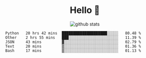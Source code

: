 <h1 align="center">Hello 👋 </h3>

<p align="center">
  <img src="https://github-readme-stats.vercel.app/api?username=syeehyn&hide=stars,prs,issues,contribs&count_private=true&hide_title=true" alt="github stats" />
</p>

<!--START_SECTION:waka-->
```text
Python   20 hrs 42 mins  ████████████████████░░░░░   80.48 % 
Other    2 hrs 55 mins   ███░░░░░░░░░░░░░░░░░░░░░░   11.39 % 
JSON     43 mins         ▓░░░░░░░░░░░░░░░░░░░░░░░░   02.79 % 
Text     20 mins         ▒░░░░░░░░░░░░░░░░░░░░░░░░   01.36 % 
Bash     17 mins         ▒░░░░░░░░░░░░░░░░░░░░░░░░   01.13 % 
```
<!--END_SECTION:waka-->
